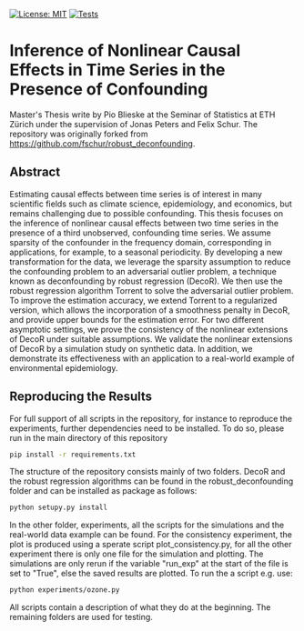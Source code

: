 [![License: MIT](https://img.shields.io/badge/License-MIT-yellow.svg)](https://opensource.org/licenses/MIT)
[![Tests](https://github.com/pblieske/master_thesis/actions/workflows/python-app.yml/badge.svg)](https://github.com/pblieske/master_thesis/actions/workflows/python-app.yml)

# Inference of Nonlinear Causal Effects in Time Series in the Presence of Confounding


Master's Thesis write by Pio Blieske at the Seminar of Statistics at ETH Zürich under the supervision of Jonas Peters and Felix Schur. The repository was originally forked from https://github.com/fschur/robust_deconfounding.


## Abstract

Estimating causal effects between time series is of interest in many scientific fields such
as climate science, epidemiology, and economics, but remains challenging due to possible
confounding. This thesis focuses on the inference of nonlinear causal effects between two
time series in the presence of a third unobserved, confounding time series. We assume
sparsity of the confounder in the frequency domain, corresponding in applications, for
example, to a seasonal periodicity. By developing a new transformation for the data,
we leverage the sparsity assumption to reduce the confounding problem to an adversarial
outlier problem, a technique known as deconfounding by robust regression (DecoR). We
then use the robust regression algorithm Torrent to solve the adversarial outlier problem.
To improve the estimation accuracy, we extend Torrent to a regularized version, which
allows the incorporation of a smoothness penalty in DecoR, and provide upper bounds for
the estimation error. For two different asymptotic settings, we prove the consistency of
the nonlinear extensions of DecoR under suitable assumptions. We validate the nonlinear
extensions of DecoR by a simulation study on synthetic data. In addition, we demonstrate
its effectiveness with an application to a real-world example of environmental epidemiology.


## Reproducing the Results

For full support of all scripts in the repository, for instance to reproduce the experiments, further dependencies need
to be installed. 
To do so, please run in the main directory of this repository 
```bash
pip install -r requirements.txt
``` 
The structure of the repository consists mainly of two folders. DecoR and the robust regression algorithms can be found in the robust_deconfounding folder and can be installed as package as follows:
```bash
python setupy.py install
``` 
In the other folder, experiments, all the scripts for the simulations and the real-world data example can be found. For the consistency experiment, the plot is produced using a sperate script plot_consistency.py, for all the other experiment there is only one file for the simulation and plotting. The simulations are only rerun if the variable "run_exp" at the start of the file is set to "True", else the saved results are plotted. To run the a script e.g. use:
```bash
python experiments/ozone.py
``` 
All scripts contain a description of what they do at the beginning. The remaining folders are used for testing.